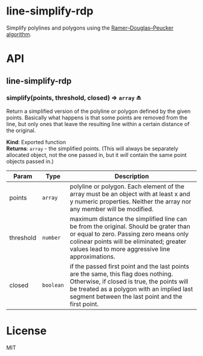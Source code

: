# line-simplify-rdp

Simplify polylines and polygons using the 
<a href="https://en.wikipedia.org/wiki/Ramer%E2%80%93Douglas%E2%80%93Peucker_algorithm">
Ramer–Douglas–Peucker algorithm</a>.

# API
<a name="module_line-simplify-rdp"></a>
## line-simplify-rdp
<a name="exp_module_line-simplify-rdp--simplify"></a>
### simplify(points, threshold, closed) ⇒ <code>array</code> ⏏
Return a simplified version of the polyline or polygon defined by the given 
points. Basically what happens is that some points are removed from the line,
but only ones that leave the resulting line within a certain distance of the 
original.

**Kind**: Exported function  
**Returns**: <code>array</code> - the simplified points. (This will always be separately
       allocated object, not the one passed in, but it *will* contain the
       same point objects passed in.)  

| Param | Type | Description |
| --- | --- | --- |
| points | <code>array</code> | polyline or polygon. Each element of the array must be        an object with at least x and y numeric properties. Neither the array        nor any member will be modified. |
| threshold | <code>number</code> | maximum distance the simplified line can be from         the original. Should be grater than or equal to zero. Passing zero means        only colinear points will be eliminated; greater values lead to more        aggressive line approximations. |
| closed | <code>boolean</code> | if the passed first point and the last points are        the same, this flag does nothing. Otherwise, if closed is true, the        points will be treated as a polygon with an implied last segment        between the last point and the first point. |

# License

MIT
